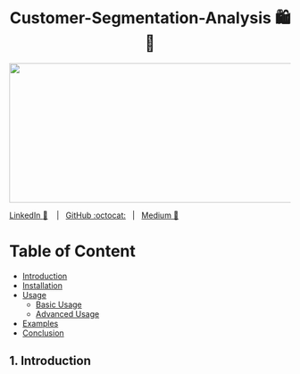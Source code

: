 <div style="text-align: center;">
  <h1>  Customer-Segmentation-Analysis  🛍️🛒</h1>
</div> 
<p align="center"> 
  
  <img width="10000" height="250" src="https://blog.intercomassets.com/blog/wp-content/uploads/2020/10/Customer-segmentation-performance-matrix.png">
</p>


[LinkedIn :necktie:][LinkedIn] &nbsp;&nbsp;&nbsp;|&nbsp;&nbsp;&nbsp;[GitHub :octocat:][GitHub]&nbsp;&nbsp;&nbsp;|&nbsp;&nbsp;&nbsp;[Medium 📖][Medium]

<!--
Quick Link 
-->
[LinkedIn]:https://www.linkedin.com/in/zehida-thabit-86583a228/
[GitHub]:https://github.com/mademoixcel
[Medium]:https://medium.com/@zehidata

# Table of Content
- [Introduction](#1-introduction)
- [Installation](#2-installation)
- [Usage](#3-usage)
  - [Basic Usage](#31-basic-usage)
  - [Advanced Usage](#32-advanced-usage)
- [Examples](#4-examples)
- [Conclusion](#5-conclusion)



## 1. Introduction

